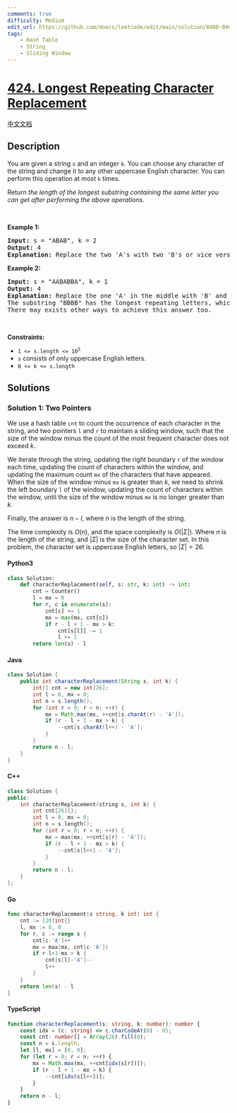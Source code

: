 ```yaml
---
comments: true
difficulty: Medium
edit_url: https://github.com/doocs/leetcode/edit/main/solution/0400-0499/0424.Longest%20Repeating%20Character%20Replacement/README_EN.md
tags:
    - Hash Table
    - String
    - Sliding Window
---
```


<!-- problem:start -->

# [424. Longest Repeating Character Replacement](https://leetcode.com/problems/longest-repeating-character-replacement)

[中文文档](/solution/0400-0499/0424.Longest%20Repeating%20Character%20Replacement/README.md)

## Description

<!-- description:start -->

<p>You are given a string <code>s</code> and an integer <code>k</code>. You can choose any character of the string and change it to any other uppercase English character. You can perform this operation at most <code>k</code> times.</p>

<p>Return <em>the length of the longest substring containing the same letter you can get after performing the above operations</em>.</p>

<p>&nbsp;</p>
<p><strong class="example">Example 1:</strong></p>

<pre>
<strong>Input:</strong> s = &quot;ABAB&quot;, k = 2
<strong>Output:</strong> 4
<strong>Explanation:</strong> Replace the two &#39;A&#39;s with two &#39;B&#39;s or vice versa.
</pre>

<p><strong class="example">Example 2:</strong></p>

<pre>
<strong>Input:</strong> s = &quot;AABABBA&quot;, k = 1
<strong>Output:</strong> 4
<strong>Explanation:</strong> Replace the one &#39;A&#39; in the middle with &#39;B&#39; and form &quot;AABBBBA&quot;.
The substring &quot;BBBB&quot; has the longest repeating letters, which is 4.
There may exists other ways to achieve this answer too.</pre>

<p>&nbsp;</p>
<p><strong>Constraints:</strong></p>

<ul>
	<li><code>1 &lt;= s.length &lt;= 10<sup>5</sup></code></li>
	<li><code>s</code> consists of only uppercase English letters.</li>
	<li><code>0 &lt;= k &lt;= s.length</code></li>
</ul>

<!-- description:end -->

## Solutions

<!-- solution:start -->

### Solution 1: Two Pointers

We use a hash table `cnt` to count the occurrence of each character in the string, and two pointers `l` and `r` to maintain a sliding window, such that the size of the window minus the count of the most frequent character does not exceed $k$.

We iterate through the string, updating the right boundary `r` of the window each time, updating the count of characters within the window, and updating the maximum count `mx` of the characters that have appeared. When the size of the window minus `mx` is greater than $k$, we need to shrink the left boundary `l` of the window, updating the count of characters within the window, until the size of the window minus `mx` is no longer greater than $k$.

Finally, the answer is $n - l$, where $n$ is the length of the string.

The time complexity is $O(n)$, and the space complexity is $O(|\Sigma|)$. Where $n$ is the length of the string, and $|\Sigma|$ is the size of the character set. In this problem, the character set is uppercase English letters, so $|\Sigma| = 26$.

<!-- tabs:start -->

#### Python3

```python
class Solution:
    def characterReplacement(self, s: str, k: int) -> int:
        cnt = Counter()
        l = mx = 0
        for r, c in enumerate(s):
            cnt[c] += 1
            mx = max(mx, cnt[c])
            if r - l + 1 - mx > k:
                cnt[s[l]] -= 1
                l += 1
        return len(s) - l
```

#### Java

```java
class Solution {
    public int characterReplacement(String s, int k) {
        int[] cnt = new int[26];
        int l = 0, mx = 0;
        int n = s.length();
        for (int r = 0; r < n; ++r) {
            mx = Math.max(mx, ++cnt[s.charAt(r) - 'A']);
            if (r - l + 1 - mx > k) {
                --cnt[s.charAt(l++) - 'A'];
            }
        }
        return n - l;
    }
}
```

#### C++

```cpp
class Solution {
public:
    int characterReplacement(string s, int k) {
        int cnt[26]{};
        int l = 0, mx = 0;
        int n = s.length();
        for (int r = 0; r < n; ++r) {
            mx = max(mx, ++cnt[s[r] - 'A']);
            if (r - l + 1 - mx > k) {
                --cnt[s[l++] - 'A'];
            }
        }
        return n - l;
    }
};
```

#### Go

```go
func characterReplacement(s string, k int) int {
	cnt := [26]int{}
	l, mx := 0, 0
	for r, c := range s {
		cnt[c-'A']++
		mx = max(mx, cnt[c-'A'])
		if r-l+1-mx > k {
			cnt[s[l]-'A']--
			l++
		}
	}
	return len(s) - l
}
```

#### TypeScript

```ts
function characterReplacement(s: string, k: number): number {
    const idx = (c: string) => c.charCodeAt(0) - 65;
    const cnt: number[] = Array(26).fill(0);
    const n = s.length;
    let [l, mx] = [0, 0];
    for (let r = 0; r < n; ++r) {
        mx = Math.max(mx, ++cnt[idx(s[r])]);
        if (r - l + 1 - mx > k) {
            --cnt[idx(s[l++])];
        }
    }
    return n - l;
}
```

<!-- tabs:end -->

<!-- solution:end -->

<!-- problem:end -->

